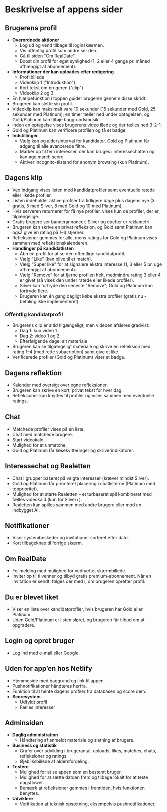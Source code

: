 # Beskrivelse af appens sider

## Brugerens profil
- **Overordnede aktioner**
  - Log ud og vend tilbage til loginskærmen.
  - Vis offentlig profil som andre ser den.
  - Gå til siden "Om RealDate".
  - Boost din profil for øget synlighed (1, 2 eller 4 gange pr. måned afhængigt af abonnement).
- **Informationer der kan uploades efter redigering**
  - Profilbillede
  - Videoklip 1 ("Introduktion")
  - Kort tekst om brugeren ("clip")
  - Videoklip 2 og 3
- En hjælpefunktion i toppen guider brugeren gennem disse skridt.
- Brugeren kan slette sin profil.
- Videoklip kan maksimalt vare 10 sekunder (15 sekunder med Gold, 25 sekunder med Platinum); en timer tæller ned under optagelsen, og Gold/Platinum kan tilføje baggrundsmusik.
- inden en optagelse vises brugerens video illede og der tælles ned 3-2-1.
- Gold og Platinum kan verificere profilen og få et badge.
- **Indstillinger**
  - Vælg køn og aldersinterval for kandidater. Gold og Platinum får adgang til alle avancerede filtre.
  - Markér op til fem interesser, der kan bruges i interessechatten og kan øge march score
  - Aktiver incognito-tilstand for anonym browsing (kun Platinum).

## Dagens klip
- Ved indgang vises listen med kandidatprofiler samt eventuelle ratede eller likede profiler.
- Listen indeholder aktive profiler fra tidligere dage plus dagens nye (3 gratis, 5 med Silver, 8 med Gold og 10 med Platinum).
- Hvis serveren returnerer for få nye profiler, vises kun de profiler, der er tilgængelige.
- Gratis brugere ser bannerannoncer; Silver og opefter er reklamefri.
- Brugeren kan skrive en privat refleksion, og Gold samt Platinum kan også give en rating på 1–4 stjerner.
- Refleksioner gemmes for alle, mens ratings for Gold og Platinum vises sammen med refleksionskalenderen.
- **Handlinger på kandidatlisten**
  - Åbn en profil for at se den offentlige kandidatprofil.
  - Vælg "Like" (kan blive til et match).
  - Vælg "Super like" for at signalere ekstra interesse (1, 3 eller 5 pr. uge afhængigt af abonnement).
  - Vælg "Remove" for at fjerne profilen helt, medmindre rating 3 eller 4 er givet
    (så vises den under ratede eller likede profiler).
  - Silver kan fortryde den seneste "Remove"; Gold og Platinum kan fortryde flere.
  - Brugeren kan én gang dagligt købe ekstra profiler (gratis nu - betaling ikke implementeret).

### Offentlig kandidatprofil
- Brugerens clip er altid tilgængeligt, men videoen afsløres gradvist:
  - Dag 1: kun video 1
  - Dag 2: video 1 og 2
  - Efterfølgende dage: alt materiale
- Brugeren kan se tilgængeligt materiale og skrive en refleksion med rating 1–4 (med rette subacription)
  samt give et like.
- Verificerede profiler (Gold og Platinum) viser et badge.

## Dagens reflektion
- Kalender med oversigt over egne refleksioner.
- Brugeren kan skrive en kort, privat tekst for hver dag.
- Refleksioner kan knyttes til profiler og vises sammen med eventuelle ratings.

## Chat
- Matchede profiler vises på en liste.
- Chat med matchede brugere.
- Start videokald.
- Mulighed for at unmatche.
- Gold og Platinum får læsekvitteringer og skriverindikatorer.

## Interessechat og Realetten
- Chat i grupper baseret på valgte interesser (kræver mindst Silver).
- Gold og Platinum får prioriteret placering i chatlisterne (Platinum med topprioritet).
- Mulighed for at starte Realetten – et turbaseret spil kombineret med fælles videokald (kun for Silver+).
- Realetten kan spilles sammen med andre brugere eller mod en indbygget AI.

## Notifikationer
- Viser systembeskeder og invitationer sorteret efter dato.
- Kort tilbageknap til forrige skærm.

## Om RealDate
- Fejlmelding med mulighed for vedhæftet skærmbillede.
- Inviter op til ti venner og tilbyd gratis premium-abonnement.
  Når en invitation er sendt, følges der med i, om brugeren opretter profil.

## Du er blevet liket
- Viser en liste over kandidatprofiler, hvis brugeren har Gold eller Platinum.
- Uden Gold/Platinum er listen sløret, og brugeren får tilbud om at opgradere.

## Login og opret bruger
- Log ind med e-mail eller Google.

## Uden for app’en hos Netlify
- Hjemmeside med baggrund og link til appen.
- Pushnotifikationer håndteres herfra.
- Funktion til at hente dagens profiler fra databasen og score dem.
- **Scoresystem**
  - Udfyldt profil
  - Fælles interesser

## Adminsiden
- **Daglig administration**
  - Håndtering af anmeldt materiale og sletning af brugere.
- **Business og statistik**
  - Grafer over udvikling i brugerantal, uploads, likes, matches, chats,
    refleksioner og ratings.
  - Øjebliksbillede af aldersfordeling.
- **Testere**
  - Mulighed for at se appen som en bestemt bruger.
  - Mulighed for at sætte datoen frem og tilbage lokalt for at teste dagsflowet.
  - Bemærk at refleksioner gemmes i fremtiden, hvis funktionen benyttes.
- **Udviklere**
  - Verifikation af teknisk opsætning, eksempelvis pushnotifikationer.
